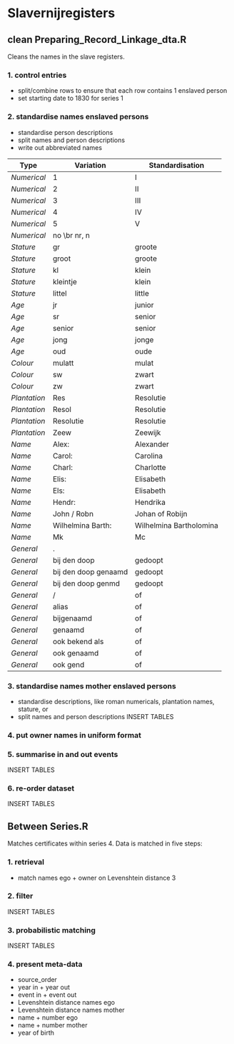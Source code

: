 # Slavernijregisters

## clean Preparing_Record_Linkage_dta.R
Cleans the names in the slave registers.

### 1. control entries
- split/combine rows to ensure that each row contains 1 enslaved person
- set starting date to 1830 for series 1

### 2. standardise names enslaved persons
- standardise person descriptions 
- split names and person descriptions
- write out abbreviated names
 
| Type | Variation | Standardisation	|
| ---- | --------- | --------------- |
| *Numerical* | 1 | I |
| *Numerical* | 2 | II |
| *Numerical* | 3 | III |
| *Numerical* | 4 | IV | 
| *Numerical* | 5 | V |
| *Numerical* | no \br nr, n | |
| *Stature* | gr | groote |
| *Stature* | groot | groote |
| *Stature* | kl | klein |
| *Stature* | kleintje | klein |
| *Stature* | littel |  little |
| *Age* | jr |  junior |
| *Age* | sr |  senior |
| *Age* | senior |  senior |
| *Age* | jong | jonge |
| *Age* | oud | oude |
| *Colour* | mulatt | mulat |
| *Colour* | sw | zwart |
| *Colour* | zw | zwart |
| *Plantation* | Res | Resolutie |
| *Plantation* | Resol | Resolutie |
| *Plantation* | Resolutie | Resolutie |
| *Plantation* | Zeew | Zeewijk |
| *Name* | Alex: | Alexander |
| *Name* | Carol: | Carolina |
| *Name* | Charl: | Charlotte |
| *Name* | Elis: | Elisabeth |
| *Name* | Els: | Elisabeth |
| *Name* | Hendr: | Hendrika |
| *Name* | John / Robn | Johan of Robijn |
| *Name* | Wilhelmina Barth: | Wilhelmina Bartholomina |
| *Name* | Mk | Mc |
| *General* | . | |
| *General* | bij den doop | gedoopt |
| *General* | bij den doop genaamd | gedoopt |
| *General* | bij den doop genmd | gedoopt |
| *General* | / | of |
| *General* | alias | of |
| *General* | bijgenaamd | of |
| *General* | genaamd | of |
| *General* | ook bekend als | of |
| *General* | ook genaamd | of |
| *General* | ook gend | of |



### 3. standardise names mother enslaved persons
- standardise descriptions, like roman numericals, plantation names, stature, or 
- split names and person descriptions
INSERT TABLES

### 4. put owner names in uniform format


### 5. summarise in and out events
INSERT TABLES


### 6. re-order dataset
INSERT TABLES


## Between Series.R
Matches certificates within series 4. Data is matched in five steps:

### 1. retrieval
- match names ego + owner on Levenshtein distance 3

### 2. filter
INSERT TABLES

### 3. probabilistic matching
INSERT TABLES

### 4. present meta-data
- source_order
- year in + year out
- event in + event out
- Levenshtein distance names ego
- Levenshtein distance names mother
- name + number ego
- name + number mother
- year of birth
